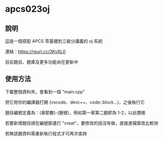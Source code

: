 # apcs023oj
## 說明

這是一個搭配 APCS 零基礎到三級分講義的 oj 系統

連結：https://reurl.cc/3KyXL0

目前題目、題庫及更多功能尚在更新中

## 使用方法

下載整個資料夾，會看到一個 "main.cpp"

把它用你的編譯器打開 (vscode、devc++、code::block...)，之後執行它

題目編號定義為：(章節數)-(題號)，例如第一章第二題即為 1-2，以此類推

若要新增題目請在編號那邊打 "creat"，要修改的話沒有做，直接進檔案改比較快

若無該題資料需重新執行程式才可再次查詢
